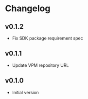 Changelog
=========

v0.1.2
------

* Fix SDK package requirement spec

v0.1.1
------

* Update VPM repository URL

v0.1.0
------

* Initial version
